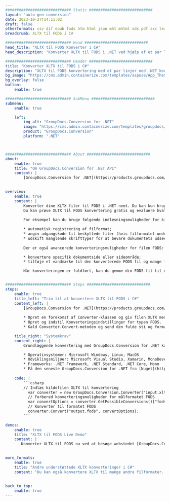 ```yaml
---
############################# Static ############################
layout: "auto-gen-conversion"
date: 2023-10-27T14:11:02
draft: false
otherformats: csv dif epub fods htm html json mht mhtml ods pdf sxc tex tsv xlam xls xlsb xlsm xlsx xlt xltm xltx xml xps
breadcrumb: XLTX til FODS i C#

############################# Head ############################
head_title: "XLTX til FODS Konverter i C#"
head_description: "Konverter XLTX til FODS i .NET ved hjælp af et par linjer kode. Brug GroupDocs Document Conversion API til at konvertere over 160 filformater."

############################# Header ############################
title: "Konverter XLTX til FODS i C#"
description: "XLTX til FODS konvertering med et par linjer med .NET kode"
bg_image: "https://cms.admin.containerize.com/templates/aspose/App_Themes/V3/images/bg/header1.png"
bg_overlay: false
button:
    enable: true

############################# SubMenu ############################
submenu:
    enable: true

    left:
        img_alt: "GroupDocs.Conversion for .NET"
        image: "https://cms.admin.containerize.com/templates/groupdocs/images/product-logos/90x90-noborder/groupdocs-conversion-net.png"
        product: "GroupDocs.Conversion"
        platform: ".NET"



############################# About ############################
about:
    enable: true
    title: "Om GroupDocs.Conversion for .NET API"
    content: |
        [GroupDocs.Conversion for .NET](https://products.groupdocs.com/conversion/net/) kan bruges til at konvertere Microsoft Word, Excel, PowerPoint, PDF, Visio og andre formater. GroupDocs.Conversion er en selvstændig API, der er velegnet til back-end og interne systemer, hvor høj ydeevne er påkrævet. Det afhænger ikke af nogen software som Microsoft eller Open Office.
    

overview:
    enable: true
    content: |
        Konverter dine XLTX filer til FODS i .NET nemt. Du kan kun bruge et par C# kodelinjer i enhver platform efter eget valg, såsom - Windows, Linux, macOS.
        Du kan prøve XLTX til FODS konvertering gratis og evaluere kvaliteten af ​​konverteringsresultaterne. Sammen med simple filkonverteringsscenarier kan du prøve mere avancerede muligheder for at indlæse kilden XLTX fil og for at gemme output FODS resultat. 
        
        For eksempel kan du bruge følgende indlæsningsmuligheder for kilden XLTX:

        * automatisk registrering af filformat;
        * angiv adgangskode til beskyttede filer (hvis filformatet understøtter det);
        * udskift manglende skrifttyper for at bevare dokumentets udseende.
        
        Der er også avancerede konverteringsmuligheder for filen FODS:

        * konvertere specifik dokumentside eller sideområde;
        * tilføje et vandmærke til den konverterede FODS fil og mange flere.

        Når konverteringen er fuldført, kan du gemme din FODS-fil til den lokale filsti eller ethvert tredjepartslager som FTP, Amazon S3, Google Drive, Dropbox osv. Bemærk venligst - for at konvertere XLTX til {{ TO}} er der ikke behov for yderligere software installeret - som MS Office, Open Office, Adobe Acrobat Reader osv.


############################# Steps ############################
steps:
    enable: true
    title_left: "Trin til at konvertere XLTX til FODS i C#"
    content_left: |
        [GroupDocs.Conversion for .NET](https://products.groupdocs.com/conversion/net/) gør det nemt for udviklere at konvertere en XLTX fil til FODS med et par linjer kode.
        
        * Opret en forekomst af Converter-klassen og giv filen XLTX med den fulde sti
        * Opret og indstil Konverteringsindstillinger for typen FODS.
        * Kald Converter.Convert-metoden og send den fulde sti og format (FODS) som en parameter

    title_right: "Systemkrav"
    content_right: |
        Grundlæggende konvertering med GroupDocs.Conversion for .NET kan udføres med nogle få enkle trin. Vores API'er understøttes på alle større platforme og operativsystemer. Før du udfører koden nedenfor, skal du sørge for, at du har følgende forudsætninger installeret på dit system.

        * Operativsystemer: Microsoft Windows, Linux, MacOS
        * Udviklingsmiljøer: Microsoft Visual Studio, Xamarin, MonoDevelop
        * Frameworks: .NET Framework, .NET Standard, .NET Core, Mono
        * Få den seneste GroupDocs.Conversion for .NET fra [Nuget](https://www.nuget.org/packages/groupdocs.conversion)
         
    code: |
        ```csharp    
        // Indlæs kildefilen XLTX til konvertering
          var converter = new GroupDocs.Conversion.Converter("input.xltx");
          // Forbered konverteringsmuligheder for målformatet FODS
          var convertOptions = converter.GetPossibleConversions()["fods"].ConvertOptions;
          // Konverter til formatet FODS
          converter.Convert("output.fods", convertOptions);
        ```

demos:
    enable: true
    title: "XLTX til FODS Live Demo"
    content: |
       Konverter XLTX til FODS nu ved at besøge webstedet [GroupDocs.Conversion App](https://products.groupdocs.app/conversion/family). Online demo har følgende fordele
          

more_formats:
    enable: true
    title: "Andre understøttede XLTX konverteringer i C#"
    content: "Du kan også konvertere XLTX til mange andre filformater. Se venligst listen nedenfor."
       
       
back_to_top:
    enable: true
---
```

